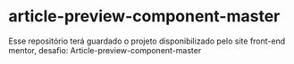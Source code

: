 # article-preview-component-master
Esse repositório terá guardado o projeto disponibilizado pelo site front-end mentor, desafio: Article-preview-component-master

